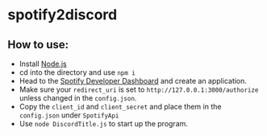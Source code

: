 # spotify2discord

## How to use:
* Install [Node.js](https://nodejs.org/en/)
* cd into the directory and use `npm i`
* Head to the [Spotify Developer Dashboard](https://developer.spotify.com/dashboard/applications) and create an application.
* Make sure your `redirect_uri` is set to `http://127.0.0.1:3000/authorize` unless changed in the `config.json`.
* Copy the `client_id` and `client_secret` and place them in the `config.json` under `SpotifyApi`
* Use `node DiscordTitle.js` to start up the program.
